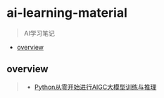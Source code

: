 # ai-learning-material

> AI学习笔记

- [overview](#overview)


## overview
>  - [Python从零开始进行AIGC大模型训练与推理](https://blog.csdn.net/suiyingy/article/details/130169592)
